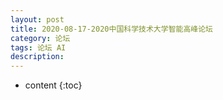 ```yaml
---
layout: post
title: 2020-08-17-2020中国科学技术大学智能高峰论坛
category: 论坛
tags: 论坛 AI 
description: 
---
```


* content
{:toc}